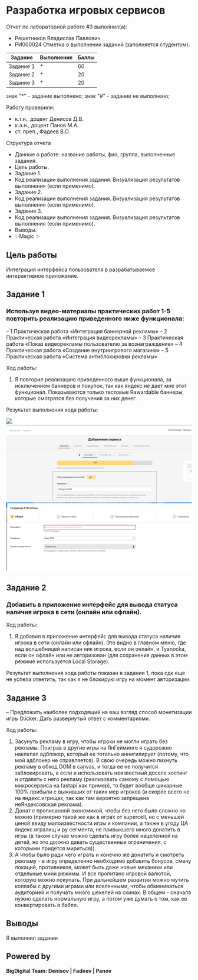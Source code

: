 # Разработка игровых сервисов
Отчет по лабораторной работе #3 выполнил(а):
- Решетников Владислав Павлович
- РИ000024
Отметка о выполнении заданий (заполняется студентом):

| Задание | Выполнение | Баллы |
| ------ | ------ | ------ |
| Задание 1 | * | 60 |
| Задание 2 | * | 20 |
| Задание 3 | * | 20 |

знак "*" - задание выполнено; знак "#" - задание не выполнено;

Работу проверили:
- к.т.н., доцент Денисов Д.В.
- к.э.н., доцент Панов М.А.
- ст. преп., Фадеев В.О.

Структура отчета

- Данные о работе: название работы, фио, группа, выполненные задания.
- Цель работы.
- Задание 1.
- Код реализации выполнения задания. Визуализация результатов выполнения (если применимо).
- Задание 2.
- Код реализации выполнения задания. Визуализация результатов выполнения (если применимо).
- Задание 3.
- Код реализации выполнения задания. Визуализация результатов выполнения (если применимо).
- Выводы.
- ✨Magic ✨

## Цель работы
Интеграция интерфейса пользователя в разрабатываемое интерактивное приложение.

## Задание 1
### Используя видео-материалы практических работ 1-5 повторить реализацию приведенного ниже функционала:
– 1 Практическая работа «Интеграция баннерной рекламы»
– 2 Практическая работа «Интеграция видеорекламы»
– 3 Практическая работа «Показ видеорекламы пользователю за вознаграждение»
– 4 Практическая работа «Создание внутриигрового магазина»
– 5 Практическая работа «Система антиблокировки рекламы»

Ход работы:
1. Я повторил реализацию приведенного выше функционала, за исключением баннеров и покупок, так как яндекс не дает мне этот функционал. Показываются только тестовые Rawardable баннеры, которые смотрятся без получения за них денег.

Результат выполнения хода работы:

![](Z/12.gif)
![](Z/13.png)
![](Z/14.png)


## Задание 2
### Добавить в приложение интерфейс для вывода статуса наличия игрока в сети (онлайн или офлайн).

Ход работы:
1. Я добавил в приложение интерфейс для вывода статуса наличия игрока в сети (онлайн или офлайн). Это видно в главном меню, где над волшебницей написан ник игрока, если он онлайн, и Tyanocka, если он офлайн или не авторизован (для сохранения данных в этом режиме используется Local Storage).

Результат выполнения хода работы показан в задании 1, пока сдк еще не успела ответить, так как я не блокирую игру на момент авторизации.

## Задание 3
– Предложить наиболее подходящий на ваш взгляд способ монетизации игры D.icker. Дать развернутый ответ с комментариями.

Ход работы:
1. Засунуть рекламу в игру, чтобы игроки не могли играть без рекламы. Поиграв в другие игры на ЯнГейминге я судорожно наклепал адблокер, который ее тотально аннигилирует (потому, что мой адблокер не справляется). В свою очередь можно пихнуть рекламу в обход DOM в canvas, и тогда ее не получится заблокировать, а если и использовать неизвестный доселе хостинг и отдавать с него рекламу (реализовать самому с помощью микросервиса на fastapi как пример), то будет вообще шикарные 100% прибыли с выживших от таких мер игроков (и скорее всего не на яндекс.игрищах, так как там вероятно запрещена неЯндексовская реклама).
2. Донат с прописанной экономикой, чтобы без него было сложно но можно (примерно такой же как в играх от supercell, но с меньшей ценой ввиду малоизвестности игры и компании, а также в угоду ЦА яндекс.игралищ и ру сегмента, не привыкшего много донатить в игры (в таком случае можно сделать игру более нацеленной на детей, но это должно давать существенные ограничения, с которыми придется мириться)).
3. А чтобы было ради чего играть и конечно же донатить и смотреть рекламу - в игру определенно необходимо добавить бонусов, смену локаций, противников, может быть даже новые механики или отдельные мини режимы. И все пропитано игровой валютой, которую можно покупать. При дальнейшем развитии можно мутить коллабы с другими играми или вселенными, чтобы обмениваться аудиторией и получать много шекелей на скинах. В общем - сначала нужно сделать нормальную игру, а потом уже думать о том, как ее конвертировать в бабло.

## Выводы

Я выполнил задания

## Powered by

**BigDigital Team: Denisov | Fadeev | Panov**
